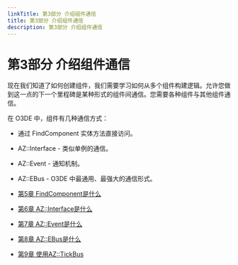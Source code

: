 ```yaml
---
linkTitle: 第3部分 介绍组件通信
title: 第3部分 介绍组件通信
description: 第3部分 介绍组件通信
---
```

# 第3部分 介绍组件通信
现在我们知道了如何创建组件，我们需要学习如何从多个组件构建逻辑。允许您做到这一点的下一个里程碑是某种形式的组件间通信。您需要各种组件与其他组件通信。

在 O3DE 中，组件有几种通信方式：
* 通过 FindComponent 实体方法直接访问。
* AZ::Interface - 类似单例的通信。
* AZ::Event - 通知机制。
* AZ::EBus - O3DE 中最通用、最强大的通信形式。

* [第5章 FindComponent是什么](./ch_5.md)
* [第6章 AZ::Interface是什么](./ch_6.md) 
* [第7章 AZ::Event是什么](./ch_7.md)
* [第8章 AZ::EBus是什么](./ch_8.md)
* [第9章 使用AZ::TickBus](./ch_9.md)

